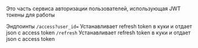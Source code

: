 Это часть сервиса авторизации пользователей, использующая JWT токены для работы

Эндпоинты
`/access?user_id=` Устанавливает refresh token в куки и отдает json с access token
`/refresh` Устанавливает refresh token в куки и отдает json с access token
